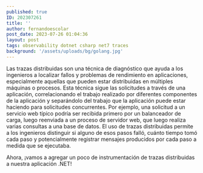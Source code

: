 ```yaml
---
published: true
ID: 202307261
title: ''
author: fernandoescolar
post_date: 2023-07-26 01:04:36
layout: post
tags: observability dotnet csharp net7 traces
background: '/assets/uploads/bg/golang.jpg'
---
```


Las trazas distribuidas son una técnica de diagnóstico que ayuda a los ingenieros a localizar fallos y problemas de rendimiento en aplicaciones, especialmente aquellas que pueden estar distribuidas en múltiples máquinas o procesos. Esta técnica sigue las solicitudes a través de una aplicación, correlacionando el trabajo realizado por diferentes componentes de la aplicación y separándolo del trabajo que la aplicación puede estar haciendo para solicitudes concurrentes. <!--break-->Por ejemplo, una solicitud a un servicio web típico podría ser recibida primero por un balanceador de carga, luego reenviada a un proceso de servidor web, que luego realiza varias consultas a una base de datos. El uso de trazas distribuidas permite a los ingenieros distinguir si alguno de esos pasos falló, cuánto tiempo tomó cada paso y potencialmente registrar mensajes producidos por cada paso a medida que se ejecutaba.

Ahora, ¡vamos a agregar un poco de instrumentación de trazas distribuidas a nuestra aplicación .NET!

